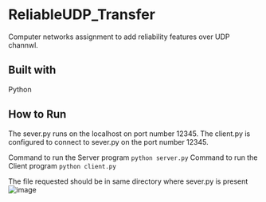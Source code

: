 # ReliableUDP_Transfer
 Computer networks assignment to add reliability features over UDP channwl. 


## Built with
Python

## How to Run

The sever.py runs on the localhost on port number 12345.
The client.py is configured to connect to sever.py on the port number 12345.

Command to  run the Server program
`
python server.py
`
Command to run the Client program
`
python client.py
`

The file requested should be in same directory where sever.py is present
![image]("readmeimg.png")
